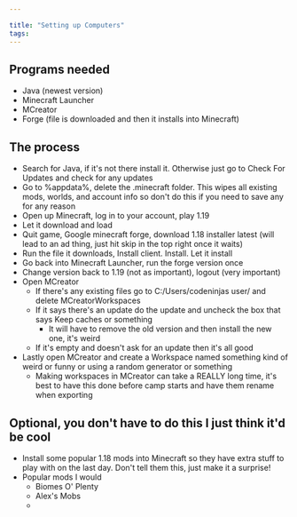 ```yaml
---

title: "Setting up Computers"
tags:
---
```

## Programs needed
- Java (newest version)
- Minecraft Launcher
- MCreator
- Forge (file is downloaded and then it installs into Minecraft)
## The process
- Search for Java, if it's not there install it. Otherwise just go to Check For Updates and check for any updates
- Go to %appdata%, delete the .minecraft folder. This wipes all existing mods, worlds, and account info so don't do this if you need to save any for any reason
- Open up Minecraft, log in to your account, play 1.19
- Let it download and load
- Quit game, Google minecraft forge, download 1.18 installer latest (will lead to an ad thing, just hit skip in the top right once it waits)
- Run the file it downloads, Install client. Install. Let it install
- Go back into Minecraft Launcher, run the forge version once
- Change version back to 1.19 (not as important), logout (very important)
- Open MCreator
	- If there's any existing files go to C:/Users/codeninjas user/ and delete MCreatorWorkspaces
	- If it says there's an update do the update and uncheck the box that says Keep caches or something
		- It will have to remove the old version and then install the new one, it's weird
	- If it's empty and doesn't ask for an update then it's all good
- Lastly open MCreator and create a Workspace named something kind of weird or funny or using a random generator or something
	- Making workspaces in MCreator can take a REALLY long time, it's best to have this done before camp starts and have them rename when exporting
## Optional, you don't have to do this I just think it'd be cool
- Install some popular 1.18 mods into Minecraft so they have extra stuff to play with on the last day. Don't tell them this, just make it a surprise!
- Popular mods I would
	- Biomes O' Plenty 
	- Alex's Mobs
	- 